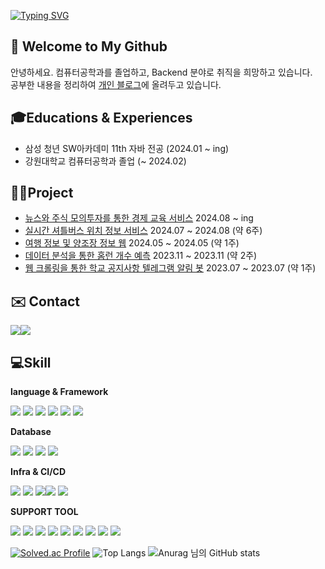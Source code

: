 [![Typing SVG](https://readme-typing-svg.demolab.com?font=Alkatra&weight=500&size=45&duration=7000&pause=3&color=2388d1&center=false&vCenter=false&repeat=true&width=1000&height=100&lines=Hello+World🌏+I'm+Seokyeong😁)](https://git.io/typing-svg)

## 👋 Welcome to My Github
안녕하세요. 컴퓨터공학과를 졸업하고, Backend 분야로 취직을 희망하고 있습니다.
<br>공부한 내용을 정리하여 [개인 블로그](https://velog.io/@aswe0409/posts)에 올려두고 있습니다.


## 🎓Educations & Experiences
- 삼성 청년 SW아카데미 11th 자바 전공 (2024.01 ~ ing)
- 강원대학교 컴퓨터공학과 졸업 (~ 2024.02)
  

## 👨‍💻Project
- [뉴스와 주식 모의투자를 통한 경제 교육 서비스]() 2024.08 ~ ing
- [실시간 셔틀버스 위치 정보 서비스](https://github.com/whereIsTheBusBUDDY/BUDDY) 2024.07 ~ 2024.08 (약 6주)
- [여행 정보 및 양조장 정보 웹](https://github.com/aswe0409/trip_site) 2024.05 ~ 2024.05 (약 1주)
- [데이터 분석을 통한 홈런 개수 예측](https://github.com/aswe0409/2024_Honerun_Predict) 2023.11 ~ 2023.11 (약 2주)
- [웹 크롤링을 통한 학교 공지사항 텔레그램 알림 봇](https://github.com/aswe0409/Telegram_Notice_Bot) 2023.07 ~ 2023.07 (약 1주)

## ✉️ Contact 
<div style="display:flex; flex-direction:row;">
    <a href="mailto:aswe0409@naver.com">
        <img src="https://img.shields.io/badge/Naver-037C5A?style=flat-square&logo=Naver&logoColor=white"> 
    </a>
      <a href="mailto:aswe0409@gmail.com">
        <img src="https://img.shields.io/badge/Gmail-EA4335?style=flat-square&logo=Gmail&logoColor=white"> 
    </a>
</div>

##  💻Skill
**language & Framework**

<img src="https://img.shields.io/badge/springboot-6DB33F?style=for-the-badge&logo=springboot&logoColor=white"> <img src="https://img.shields.io/badge/JAVA-007396?style=for-the-badge&logo=OpenJDK&logoColor=white"> <img src="https://img.shields.io/badge/JPA%20(Hibernate)-00485B?style=for-the-badge&logo=Hibernate&logoColor=white">
<img src="https://img.shields.io/badge/python-3776AB?style=for-the-badge&logo=python&logoColor=white"> <img src="https://img.shields.io/badge/fastapi-009688?style=for-the-badge&logo=fastapi&logoColor=white"> <img src="https://img.shields.io/badge/pytorch-EE4C2C?style=for-the-badge&logo=pytorch&logoColor=white">

**Database**

  <img src="https://img.shields.io/badge/mysql-4479A1?style=for-the-badge&logo=mysql&logoColor=white"> <img src="https://img.shields.io/badge/Amazon RDS-527FFF?style=for-the-badge&logo=amazon rds&logoColor=white"> <img src="https://img.shields.io/badge/Apache%20Spark-FDEE21?style=for-the-badge&logo=mysql&logoColor=white"> <img src="https://img.shields.io/badge/Apache%20Hadoop-66CCFF?style=for-the-badge&logo=mysql&logoColor=white">
  
**Infra & CI/CD**

<img src="https://img.shields.io/badge/ubuntu-E95420?style=for-the-badge&logo=ubuntu&logoColor=white"> <img src="https://img.shields.io/badge/amazon%20ec2-FF9900?style=for-the-badge&logo=amazon-ec2&logoColor=white">  <img src="https://img.shields.io/badge/amazonaws-232F3E?style=for-the-badge&logo=amazonwebservices&logoColor=white"><img src="https://img.shields.io/badge/gitlab-FC6D26?style=for-the-badge&logo=gitlab&logoColor=white"> <img src="https://img.shields.io/badge/docker-2496ED?style=for-the-badge&logo=docker&logoColor=white">

**SUPPORT TOOL**

<img src="https://img.shields.io/badge/git-F05032?style=for-the-badge&logo=git&logoColor=white"> <img src="https://img.shields.io/badge/postman-FF6C37?style=for-the-badge&logo=postman&logoColor=white"> <img src="https://img.shields.io/badge/jira-0052CC?style=for-the-badge&logo=jira&logoColor=white"> <img src="https://img.shields.io/badge/notion-000000?style=for-the-badge&logo=notion&logoColor=white"> <img src="https://img.shields.io/badge/intellij%20idea-000000?style=for-the-badge&logo=intellij-idea&logoColor=white"> <img src="https://img.shields.io/badge/visual%20studio%20code-007ACC?style=for-the-badge&logo=visual-studio-code&logoColor=white"> <img src="https://img.shields.io/badge/jupyter-F37626?style=for-the-badge&logo=jupyter&logoColor=white"> <img src="https://img.shields.io/badge/mattermost-0058CC?style=for-the-badge&logo=mattermost&logoColor=white"> <img src="https://img.shields.io/badge/swagger-85EA2D?style=for-the-badge&logo=swagger&logoColor=white">

[![Solved.ac Profile](http://mazassumnida.wtf/api/v2/generate_badge?boj=aswe0409)](https://solved.ac/aswe0409/) ![Top Langs](https://github-readme-stats.vercel.app/api/top-langs/?username=aswe0409&layout=compact&bg_color=31,f7cac9,92a8d1&title_color=fff&text_color=fff)
![Anurag 님의 GitHub stats](https://github-readme-stats.vercel.app/api?username=aswe0409&show_icons=true&theme=radical)

